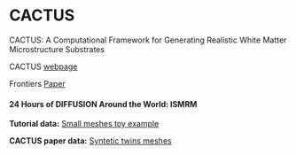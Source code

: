 # CACTUS
CACTUS: A Computational Framework for Generating Realistic White Matter Microstructure Substrates

CACTUS [webpage](http://cactus.epfl.ch/) 

Frontiers [Paper](https://www.frontiersin.org/articles/10.3389/fninf.2023.1208073/full)



#### 24 Hours of DIFFUSION Around the World: ISMRM

**Tutorial data:**
[Small meshes toy example](https://drive.google.com/drive/folders/1G6rz6WjFr7Z5Ii7P16ymfE9KHYm_YVHL?usp=sharing)



**CACTUS paper data:**
[Syntetic twins meshes](https://drive.google.com/drive/folders/1S2cdEin0uO91FJpUNGTH_I7ZdVKcNClu?usp=sharing)





